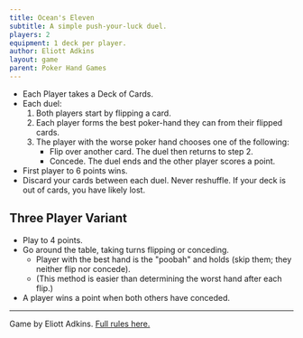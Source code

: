 ```yaml
---
title: Ocean's Eleven
subtitle: A simple push-your-luck duel.
players: 2
equipment: 1 deck per player.
author: Eliott Adkins
layout: game
parent: Poker Hand Games
---
```



- Each Player takes a Deck of Cards.
- Each duel:
    1. Both players start by flipping a card.
    2. Each player forms the best poker-hand they can from their flipped cards.
    3. The player with the worse poker hand chooses one of the following:
        - Flip over another card. The duel then returns to step 2.
        - Concede. The duel ends and the other player scores a point.
- First player to 6 points wins.
- Discard your cards between each duel. Never reshuffle. If your deck is out of cards, you have likely lost.


## Three Player Variant

- Play to 4 points.
- Go around the table, taking turns flipping or conceding. 
    - Player with the best hand is the "poobah" and holds (skip them; they neither flip nor concede).
    - (This method is easier than determining the worst hand after each flip.)
- A player wins a point when both others have conceded.


<!--Todo: Try variant where you get a point if *anyone* concedes. You don't need best hand; just not the worst.-->


---

Game by Eliott Adkins.
[Full rules here.](https://www.pagat.com/invented/oceans11.html)

